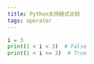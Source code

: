 ```yaml
---
title: Python支持链式比较
tags: operator
---
```


```python
i = 3
print(1 < i < 3)  # False
print(1 < i <= 3)  # True
```